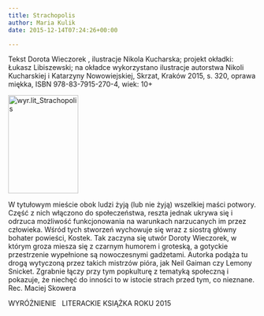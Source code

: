 ```yaml
---
title: Strachopolis
author: Maria Kulik
date: 2015-12-14T07:24:26+00:00

---
```

Tekst Dorota Wieczorek , ilustracje Nikola Kucharska; projekt okładki: Łukasz Libiszewski; na okładce wykorzystano ilustracje autorstwa Nikoli Kucharskiej i Katarzyny Nowowiejskiej, Skrzat, Kraków 2015, s. 320, oprawa miękka, ISBN 978-83-7915-270-4, wiek: 10+

<img class="alignnone size-medium wp-image-3031" src="http://www.ibby.pl/wp-content/uploads/2015/12/wyr.lit_Strachopolis-142x200.jpg" alt="wyr.lit_Strachopolis" width="142" height="200" srcset="http://www.ibby.pl/wp-content/uploads/2015/12/wyr.lit_Strachopolis-142x200.jpg 142w, http://www.ibby.pl/wp-content/uploads/2015/12/wyr.lit_Strachopolis-71x100.jpg 71w, http://www.ibby.pl/wp-content/uploads/2015/12/wyr.lit_Strachopolis-768x1085.jpg 768w, http://www.ibby.pl/wp-content/uploads/2015/12/wyr.lit_Strachopolis-425x600.jpg 425w, http://www.ibby.pl/wp-content/uploads/2015/12/wyr.lit_Strachopolis.jpg 1500w" sizes="(max-width: 142px) 100vw, 142px" />

W tytułowym mieście obok ludzi żyją (lub nie żyją) wszelkiej maści potwory. Część z nich włączono do społeczeństwa, reszta jednak ukrywa się i odrzuca możliwość funkcjonowania na warunkach narzucanych im przez człowieka. Wśród tych stworzeń wychowuje się wraz z siostrą główny bohater powieści, Kostek. Tak zaczyna się utwór Doroty Wieczorek, w którym groza miesza się z czarnym humorem i groteską, a gotyckie przestrzenie wypełnione są nowoczesnymi gadżetami. Autorka podąża tu drogą wytyczoną przez takich mistrzów pióra, jak Neil Gaiman czy Lemony Snicket. Zgrabnie łączy przy tym popkulturę z tematyką społeczną i pokazuje, że niechęć do inności to w istocie strach przed tym, co nieznane. Rec. Maciej Skowera

WYRÓŻNIENIE   LITERACKIE KSIĄŻKA ROKU 2015
